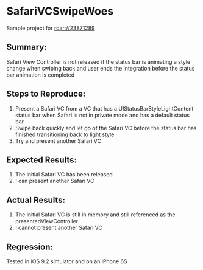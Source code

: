 # SafariVCSwipeWoes

Sample project for [rdar://23871289](http://openradar.appspot.com/23871289)

## Summary:
Safari View Controller is not released if the status bar is animating a style change when swiping back and user ends the integration before the status bar animation is completed 

## Steps to Reproduce:
1. Present a Safari VC from a VC that has a UIStatusBarStyleLightContent status bar when Safari is not in private mode and has a default status bar
2. Swipe back quickly and let go of the Safari VC before the status bar has finished transitioning back to light style
3. Try and present another Safari VC

## Expected Results:
1. The initial Safari VC has been released
2. I can present another Safari VC

## Actual Results:
1. The initial Safari VC is still in memory and still referenced as the presentedViewController
2. I cannot present another Safari VC

## Regression:
Tested in iOS 9.2 simulator and on an iPhone 6S
